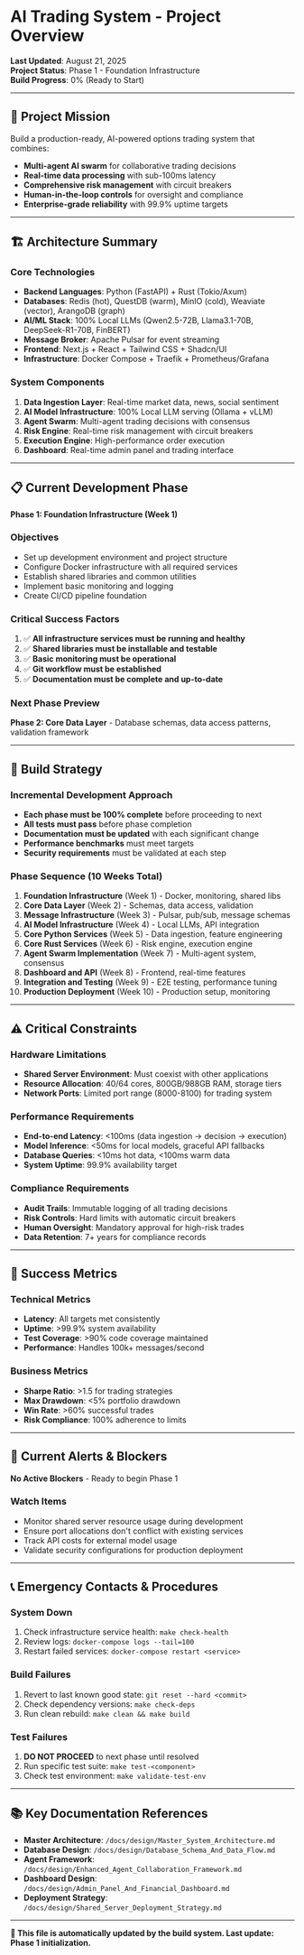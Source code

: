 # AI Trading System - Project Overview

**Last Updated**: August 21, 2025  
**Project Status**: Phase 1 - Foundation Infrastructure  
**Build Progress**: 0% (Ready to Start)  

---

## 🎯 Project Mission

Build a production-ready, AI-powered options trading system that combines:
- **Multi-agent AI swarm** for collaborative trading decisions
- **Real-time data processing** with sub-100ms latency
- **Comprehensive risk management** with circuit breakers
- **Human-in-the-loop controls** for oversight and compliance
- **Enterprise-grade reliability** with 99.9% uptime targets

---

## 🏗️ Architecture Summary

### Core Technologies
- **Backend Languages**: Python (FastAPI) + Rust (Tokio/Axum)
- **Databases**: Redis (hot), QuestDB (warm), MinIO (cold), Weaviate (vector), ArangoDB (graph)
- **AI/ML Stack**: 100% Local LLMs (Qwen2.5-72B, Llama3.1-70B, DeepSeek-R1-70B, FinBERT)
- **Message Broker**: Apache Pulsar for event streaming
- **Frontend**: Next.js + React + Tailwind CSS + Shadcn/UI
- **Infrastructure**: Docker Compose + Traefik + Prometheus/Grafana

### System Components
1. **Data Ingestion Layer**: Real-time market data, news, social sentiment
2. **AI Model Infrastructure**: 100% Local LLM serving (Ollama + vLLM)
3. **Agent Swarm**: Multi-agent trading decisions with consensus
4. **Risk Engine**: Real-time risk management with circuit breakers
5. **Execution Engine**: High-performance order execution
6. **Dashboard**: Real-time admin panel and trading interface

---

## 📋 Current Development Phase

**Phase 1: Foundation Infrastructure (Week 1)**

### Objectives
- Set up development environment and project structure
- Configure Docker infrastructure with all required services
- Establish shared libraries and common utilities
- Implement basic monitoring and logging
- Create CI/CD pipeline foundation

### Critical Success Factors
1. ✅ **All infrastructure services must be running and healthy**
2. ✅ **Shared libraries must be installable and testable**
3. ✅ **Basic monitoring must be operational**
4. ✅ **Git workflow must be established**
5. ✅ **Documentation must be complete and up-to-date**

### Next Phase Preview
**Phase 2: Core Data Layer** - Database schemas, data access patterns, validation framework

---

## 🚀 Build Strategy

### Incremental Development Approach
- **Each phase must be 100% complete** before proceeding to next
- **All tests must pass** before phase completion
- **Documentation must be updated** with each significant change
- **Performance benchmarks** must meet targets
- **Security requirements** must be validated at each step

### Phase Sequence (10 Weeks Total)
1. **Foundation Infrastructure** (Week 1) - Docker, monitoring, shared libs
2. **Core Data Layer** (Week 2) - Schemas, data access, validation
3. **Message Infrastructure** (Week 3) - Pulsar, pub/sub, message schemas
4. **AI Model Infrastructure** (Week 4) - Local LLMs, API integration
5. **Core Python Services** (Week 5) - Data ingestion, feature engineering
6. **Core Rust Services** (Week 6) - Risk engine, execution engine
7. **Agent Swarm Implementation** (Week 7) - Multi-agent system, consensus
8. **Dashboard and API** (Week 8) - Frontend, real-time features
9. **Integration and Testing** (Week 9) - E2E testing, performance tuning
10. **Production Deployment** (Week 10) - Production setup, monitoring

---

## ⚠️ Critical Constraints

### Hardware Limitations
- **Shared Server Environment**: Must coexist with other applications
- **Resource Allocation**: 40/64 cores, 800GB/988GB RAM, storage tiers
- **Network Ports**: Limited port range (8000-8100) for trading system

### Performance Requirements
- **End-to-end Latency**: <100ms (data ingestion → decision → execution)
- **Model Inference**: <50ms for local models, graceful API fallbacks
- **Database Queries**: <10ms hot data, <100ms warm data
- **System Uptime**: 99.9% availability target

### Compliance Requirements
- **Audit Trails**: Immutable logging of all trading decisions
- **Risk Controls**: Hard limits with automatic circuit breakers
- **Human Oversight**: Mandatory approval for high-risk trades
- **Data Retention**: 7+ years for compliance records

---

## 🎯 Success Metrics

### Technical Metrics
- **Latency**: All targets met consistently
- **Uptime**: >99.9% system availability
- **Test Coverage**: >90% code coverage maintained
- **Performance**: Handles 100k+ messages/second

### Business Metrics
- **Sharpe Ratio**: >1.5 for trading strategies
- **Max Drawdown**: <5% portfolio drawdown
- **Win Rate**: >60% successful trades
- **Risk Compliance**: 100% adherence to limits

---

## 🚨 Current Alerts & Blockers

**No Active Blockers** - Ready to begin Phase 1

### Watch Items
- Monitor shared server resource usage during development
- Ensure port allocations don't conflict with existing services
- Track API costs for external model usage
- Validate security configurations for production deployment

---

## 📞 Emergency Contacts & Procedures

### System Down
1. Check infrastructure service health: `make check-health`
2. Review logs: `docker-compose logs --tail=100`
3. Restart failed services: `docker-compose restart <service>`

### Build Failures
1. Revert to last known good state: `git reset --hard <commit>`
2. Check dependency versions: `make check-deps`
3. Run clean rebuild: `make clean && make build`

### Test Failures
1. **DO NOT PROCEED** to next phase until resolved
2. Run specific test suite: `make test-<component>`
3. Check test environment: `make validate-test-env`

---

## 📚 Key Documentation References

- **Master Architecture**: `/docs/design/Master_System_Architecture.md`
- **Database Design**: `/docs/design/Database_Schema_And_Data_Flow.md`
- **Agent Framework**: `/docs/design/Enhanced_Agent_Collaboration_Framework.md`
- **Dashboard Design**: `/docs/design/Admin_Panel_And_Financial_Dashboard.md`
- **Deployment Strategy**: `/docs/design/Shared_Server_Deployment_Strategy.md`

---

**🔄 This file is automatically updated by the build system. Last update: Phase 1 initialization.**